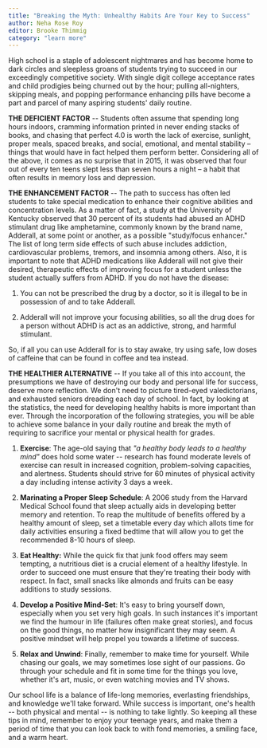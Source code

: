 ```yaml
---
title: "Breaking the Myth: Unhealthy Habits Are Your Key to Success"
author: Neha Rose Roy
editor: Brooke Thimmig
category: "learn more"
---
```


High school is a staple of adolescent nightmares and has become home to dark
circles and sleepless groans of students trying to succeed in our exceedingly
competitive society. With single digit college acceptance rates and child
prodigies being churned out by the hour; pulling all-nighters, skipping meals,
and popping performance enhancing pills have become a part and parcel of many
aspiring students' daily routine.

**THE DEFICIENT FACTOR** -- Students often assume that spending long hours indoors,
cramming information printed in never ending stacks of books, and chasing that
perfect 4.0 is worth the lack of exercise, sunlight, proper meals, spaced
breaks, and social, emotional, and mental stability – things that would have in
fact helped them perform better. Considering all of the above, it comes as no
surprise that in 2015, it was observed that four out of every ten teens slept
less than seven hours a night – a habit that often results in memory loss and
depression.

**THE ENHANCEMENT FACTOR** -- The path to success has often led students to take
special medication to enhance their cognitive abilities and concentration
levels. As a matter of fact, a study at the University of Kentucky observed
that 30 percent of its students had abused an ADHD stimulant drug like
amphetamine, commonly known by the brand name, Adderall, at some point or
another, as a possible "study/focus enhancer." The list of long term side
effects of such abuse includes addiction, cardiovascular problems, tremors, and
insomnia among others. Also, it is important to note that ADHD medications like
Adderall will not give their desired, therapeutic effects of improving focus
for a student unless the student actually suffers from ADHD. If you do not have
the disease:

1. You can not be prescribed the drug by a doctor, so it is illegal to be in
   possession of and to take Adderall.

2. Adderall will not improve your focusing abilities, so all the drug does for
   a person without ADHD is act as an addictive, strong, and harmful stimulant.

So, if all you can use Adderall for is to stay awake, try using safe, low doses
of caffeine that can be found in coffee and tea instead.

**THE HEALTHIER ALTERNATIVE** -- If you take all of this into account, the
presumptions we have of destroying our body and personal life for success,
deserve more reflection. We don't need to picture tired-eyed valedictorians,
and exhausted seniors dreading each day of school. In fact, by looking at the
statistics, the need for developing healthy habits is more important than ever.
Through the incorporation of the following strategies, you will be able to
achieve some balance in your daily routine and break the myth of requiring to
sacrifice your mental or physical health for grades.

1. **Exercise**: The age-old saying that *"a healthy body leads to a healthy
   mind"* does hold some water -- research has found moderate levels of exercise
   can result in increased cognition, problem-solving capacities, and
   alertness. Students should strive for 60 minutes of physical activity a day
   including intense activity 3 days a week.

2. **Marinating a Proper Sleep Schedule**: A 2006 study from the Harvard
   Medical School found that sleep actually aids in developing better memory
   and retention. To reap the multitude of benefits offered by a healthy amount
   of sleep, set a timetable every day which allots time for daily activities
   ensuring a fixed bedtime that will allow you to get the recommended 8-10
   hours of sleep.

3. **Eat Healthy:** While the quick fix that junk food offers may seem
   tempting, a nutritious diet is a crucial element of a healthy lifestyle. In
   order to succeed one must ensure that they're treating their body with
   respect. In fact, small snacks like almonds and fruits can be easy additions
   to study sessions.

4. **Develop a Positive Mind-Set**: It's easy to bring yourself down,
   especially when you set very high goals.  In such instances it's important
   we find the humour in life (failures often make great stories), and focus on
   the good things, no matter how insignificant they may seem. A positive
   mindset will help propel you towards a lifetime of success.

5. **Relax and Unwind**: Finally, remember to make time for yourself. While
   chasing our goals, we may sometimes lose sight of our passions. Go through
   your schedule and fit in some time for the things you love, whether it's
   art, music, or even watching movies and TV shows.

Our school life is a balance of life-long memories, everlasting friendships,
and knowledge we'll take forward. While success is important, one's health --
both physical and mental -- is nothing to take lightly. So keeping all these
tips in mind, remember to enjoy your teenage years, and make them a period of
time that you can look back to with fond memories, a smiling face, and a warm
heart.
